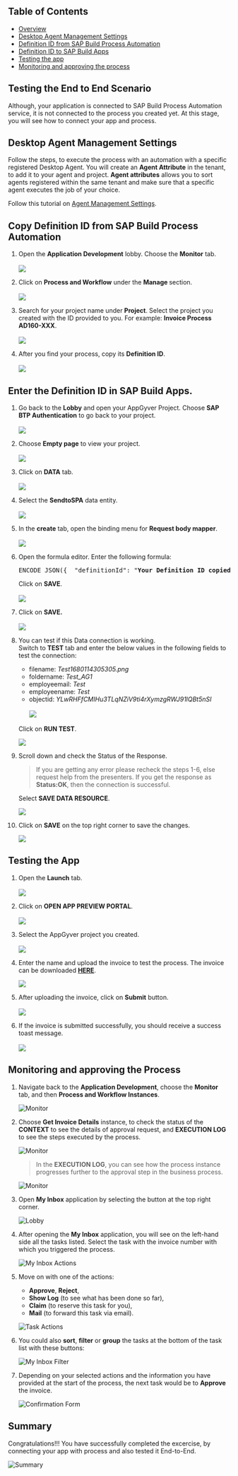 ## Table of Contents
- [Overview](#overview)
- [Desktop Agent Management Settings](#AgentSettings)
- [Definition ID from SAP Build Process Automation](#SPA)
- [Definition ID to SAP Build Apps](#build)
- [Testing the app](#Test)
- [Monitoring and approving the process](#name)

## Testing the End to End Scenario <a name="overview"></a>
Although, your application is connected to SAP Build Process Automation service, it is not connected to the process you created yet. At this stage, you will see how to connect your app and process.


## Desktop Agent Management Settings <a name="AgentSettings"></a>
Follow the steps, to execute the process with an automation with a specific registered Desktop Agent.
You will create an **Agent Attribute** in the tenant, to add it to your agent and project.
**Agent attributes** allows you to sort agents registered within the same tenant and make sure that a specific agent executes the job of your choice.

Follow this tutorial on [Agent Management Settings](https://developers.sap.com/tutorials/spa-run-agent-settings.html).

## Copy Definition ID from SAP Build Process Automation <a name="SPA"></a>

1. Open the <b>Application Development</b> lobby. Choose the <b>Monitor</b> tab.<br><br>
![](images/ss1.png)

2. Click on <b>Process and Workflow</b> under the <b>Manage </b> section.<br><br>
![](images/Processes%20and%20Workflows.png)

3. Search for your project name under <b>Project</b>. Select the project you created with the ID provided to you. For example: <b>Invoice Process AD160-XXX</b>.<br><br>
![](images/Search%20invoice.png)

4. After you find your process, copy its <b>Definition ID</b>.<br><br>
![](images/Def%20ID.png)

## Enter the Definition ID in SAP Build Apps. <a name="build"></a>

1. Go back to the **Lobby** and open your AppGyver Project. Choose **SAP BTP Authentication** to go back to your project.<br><br>
![](images/01.png)

2. Choose **Empty page** to view your project.<br><br>
![](images/02.png)

3. Click on <b>DATA</b> tab. <br><br>
![](images/ss4.png)

4. Select the <b>SendtoSPA</b> data entity.<br><br>
![](images/ss5.png)

5. In the <b>create</b> tab, open the binding menu for <b> Request body mapper</b>.<br><br>
![](images/ss6.png)

6. Open the formula editor. Enter the following formula:

    <pre>ENCODE_JSON({  "definitionId": "<b>Your Definition ID copied from SPA</b> ",  "context":  query.record })  </pre>

    Click on <b>SAVE</b>.<br><br>
    ![](images/ss7.png)

7. Click on <b>SAVE.</b><br><br>
    ![](images/ss8.png)

8. You can test if this Data connection is working.<br>Switch to <b>TEST</b> tab and enter the below values in the following fields to test the connection:
    - filename: <i>Test1680114305305.png</i>
    - foldername: <i>Test_AG1</i>
    - employeemail: <i>Test</i>
    - employeename: <i>Test</i>
    - objectid: <i> YLwRHFfCMIHu3TLqNZiV9ti4rXymzgRWJ91lQBt5nSI</i><br><br>
    ![](images/07.png)

    Click on <b>RUN TEST</b>.

    ![](images/08.png)

10. Scroll down and check the Status of the Response.

    > If you are getting any error please recheck the steps 1-6, else request help from the presenters.
If you get the response as <b>Status:OK</b>, then the connection is successful.<br>

    Select **SAVE DATA RESOURCE**.

    ![](images/Test2.png)


11. Click on <b>SAVE</b> on the top right corner to save the changes.

    ![](images/ss10.png)


## Testing the App <a name="Test"></a>

1. Open the <b>Launch</b> tab.<br><br>
![](images/ss11.png)

2. Click on <b> OPEN APP PREVIEW PORTAL</b>.<br><br>
![](images/ss12.png)

3. Select the AppGyver project you created.<br><br>
![](images/App.png)

4. Enter the name and upload the invoice to test the process.
The invoice can be downloaded <a href="https://github.com/SAP-samples/teched2022-AD160/blob/main/exercises/1_CreateAppGyverProject/images/Invoice.png?raw=true">**HERE**</a>.

    ![](images/ss14.png)

5. After uploading the invoice, click on **Submit** button.<br><br>
![](images/Submit%20.png)

6. If the invoice is submitted successfully, you should receive a success toast message.<br><br>
![](images/Successs%20s.png)


## Monitoring and approving the Process <a name="name"></a>

1. Navigate back to the **Application Development**, choose the **Monitor** tab, and then **Process and Workflow Instances**.

    ![Monitor](images/01_Monitor.png)

2. Choose **Get Invoice Details** instance, to check the status of the **CONTEXT** to see the details of approval request, and **EXECUTION LOG** to see the steps executed by the process.

    ![Monitor](images/BB1.png)

    > In the **EXECUTION LOG**, you can see how the process instance progresses further to the approval step in the business process.

    ![Monitor](images/BB2.png)

3. Open **My Inbox** application by selecting the button at the top right corner.

    ![Lobby](images/BB3.png)

4. After opening the **My Inbox** application, you will see on the left-hand side all the tasks listed. Select the task with the invoice number with which you triggered the process.

    ![My Inbox Actions](images/03_MyInbox_Actions.png)

5. Move on with one of the actions:
      - **Approve**, **Reject**,
      - **Show Log** (to see what has been done so far),
      - **Claim** (to reserve this task for you),
      - **Mail** (to forward this task via email).

      ![Task Actions](images/04_TaskActions.png)

10. You could also **sort**, **filter** or **group** the tasks at the bottom of the task list with these buttons:

    ![My Inbox Filter](images/05_MyInbox_Filter.png)

11. Depending on your selected actions and the information you have provided at the start of the process, the next task would be to **Approve** the invoice.

    ![Confirmation Form](images/06_ConfirmationForm.png)




## Summary

Congratulations!!! You have successfully completed the excercise, by connecting your app with process and also tested it End-to-End.

![Summary](./images/Summary.png)
